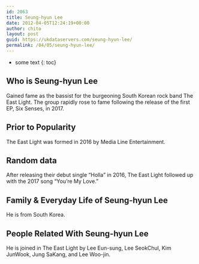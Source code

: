 ```yaml
---
id: 2063
title: Seung-hyun Lee
date: 2012-04-05T12:24:19+00:00
author: chito
layout: post
guid: https://ukdataservers.com/seung-hyun-lee/
permalink: /04/05/seung-hyun-lee/
---
```


* some text
{: toc}
          
          
## Who is  Seung-hyun Lee
                  
                  
                  
Gained fame as the bassist for the burgeoning South Korean rock band The East Light. The group rapidly rose to fame following the release of the first EP, Six Senses, in 2017. 
                  
                
                
                
## Prior to Popularity 
                  
                  
                  
The East Light was formed in 2016 by Media Line Entertainment. 
                  
                
                
                
## Random data 
                  
                  
                  
After releasing their debut single &#8220;Holla&#8221; in 2016, The East Light followed up with the 2017 song &#8220;You&#8217;re My Love.&#8221; 
                  
                
                
                
## Family & Everyday Life of Seung-hyun Lee
                  
                  
                  
He is from South Korea. 
                  
                
                
                
## People Related With  Seung-hyun Lee
                  
                  
                  
He is joined in The East Light by Lee Eun-sung, Lee SeokChul, Kim JunWook, Jung SaKang, and Lee Woo-jin. 
                  
                
              
            
          
          
          
    
    
  
